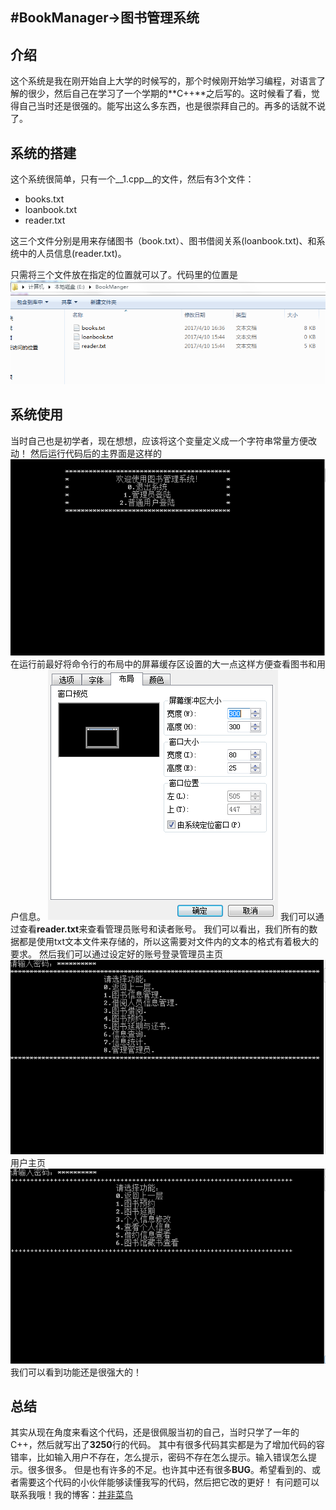 #BookManager->图书管理系统
-----
## 介绍
这个系统是我在刚开始自上大学的时候写的，那个时候刚开始学习编程，对语言了解的很少，然后自己在学习了一个学期的**C++**之后写的。这时候看了看，觉得自己当时还是很强的。能写出这么多东西，也是很崇拜自己的。再多的话就不说了。

## 系统的搭建

这个系统很简单，只有一个__1.cpp__的文件，然后有3个文件：

+ books.txt
+ loanbook.txt
+ reader.txt

这三个文件分别是用来存储图书（book.txt）、图书借阅关系(loanbook.txt)、和系统中的人员信息(reader.txt)。

只需将三个文件放在指定的位置就可以了。代码里的位置是
![location](location.PNG)
## 系统使用
当时自己也是初学者，现在想想，应该将这个变量定义成一个字符串常量方便改动！
然后运行代码后的主界面是这样的
![index](index.PNG)
在运行前最好将命令行的布局中的屏幕缓存区设置的大一点这样方便查看图书和用户信息。
![settings](settings.png)
我们可以通过查看**reader.txt**来查看管理员账号和读者账号。
我们可以看出，我们所有的数据都是使用txt文本文件来存储的，所以这需要对文件内的文本的格式有着极大的要求。
然后我们可以通过设定好的账号登录管理员主页
![admin](admin.PNG)
用户主页
![user](user.PNG)
我们可以看到功能还是很强大的！
## 总结
其实从现在角度来看这个代码，还是很佩服当初的自己，当时只学了一年的C++，然后就写出了**3250**行的代码。
其中有很多代码其实都是为了增加代码的容错率，比如输入用户不存在，怎么提示，密码不存在怎么提示。输入错误怎么提示。很多很多。
但是也有许多的不足。也许其中还有很多**BUG**。希望看到的、或者需要这个代码的小伙伴能够读懂我写的代码，然后把它改的更好！
有问题可以联系我哦！我的博客：[并非菜鸟](https://songyaxu.github.io)